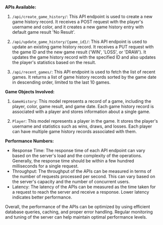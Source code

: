 **APIs Available:**

1. `/api/create_game_history/`: This API endpoint is used to create a new game history record. It receives a POST request with the player's username and color, and it creates a new game history entry with default game result 'No Result'.

2. `/api/update_game_history/{game_id}/`: This API endpoint is used to update an existing game history record. It receives a PUT request with the game ID and the new game result ('WIN', 'LOSS', or 'DRAW'). It updates the game history record with the specified ID and also updates the player's statistics based on the result.

3. `/api/recent_games/`: This API endpoint is used to fetch the list of recent games. It returns a list of game history records sorted by the game date in descending order, limited to the last 10 games.

**Game Objects Involved:**

1. `GameHistory`: This model represents a record of a game, including the player, color, game result, and game date. Each game history record is associated with a player and stores information about a single game.

2. `Player`: This model represents a player in the game. It stores the player's username and statistics such as wins, draws, and losses. Each player can have multiple game history records associated with them.

**Performance Numbers:**

- Response Time: The response time of each API endpoint can vary based on the server's load and the complexity of the operations. Generally, the response time should be within a few hundred milliseconds for a single request.
- Throughput: The throughput of the APIs can be measured in terms of the number of requests processed per second. This can vary based on the server's capacity and the number of concurrent users.
- Latency: The latency of the APIs can be measured as the time taken for a request to reach the server and receive a response. Lower latency indicates better performance.

Overall, the performance of the APIs can be optimized by using efficient database queries, caching, and proper error handling. Regular monitoring and tuning of the server can help maintain optimal performance levels.